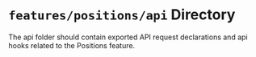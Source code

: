 # `features/positions/api` Directory
	
The api folder should contain exported API request declarations and api hooks related to the Positions feature.
